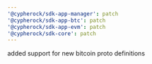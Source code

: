 ```yaml
---
'@cypherock/sdk-app-manager': patch
'@cypherock/sdk-app-btc': patch
'@cypherock/sdk-app-evm': patch
'@cypherock/sdk-core': patch
---
```


added support for new bitcoin proto definitions
